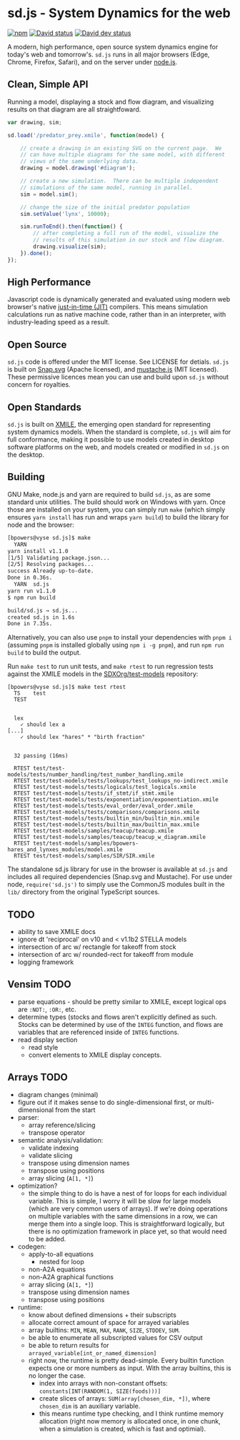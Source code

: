 sd.js - System Dynamics for the web
===================================

[![npm](https://img.shields.io/npm/v/sd.js.svg)]()
[![David status](https://david-dm.org/sdlabs/sd.js.svg)](https://david-dm.org/sdlabs/sd.js#info=dependencies&view=table)
[![David dev status](https://david-dm.org/sdlabs/sd.js/dev-status.svg)](https://david-dm.org/sdlabs/sd.js#info=devDependencies&view=table)

A modern, high performance, open source system dynamics engine for
today's web and tomorrow's.  `sd.js` runs in all major browsers
(Edge, Chrome, Firefox, Safari), and on the server under
[node.js](https://nodejs.org).

Clean, Simple API
-----------------

Running a model, displaying a stock and flow diagram, and visualizing
results on that diagram are all straightfoward.

```Javascript
var drawing, sim;

sd.load('/predator_prey.xmile', function(model) {

    // create a drawing in an existing SVG on the current page.  We
    // can have multiple diagrams for the same model, with different
    // views of the same underlying data.
    drawing = model.drawing('#diagram');

    // create a new simulation.  There can be multiple independent
    // simulations of the same model, running in parallel.
    sim = model.sim();

    // change the size of the initial predator population
    sim.setValue('lynx', 10000);

    sim.runToEnd().then(function() {
        // after completing a full run of the model, visualize the
        // results of this simulation in our stock and flow diagram.
        drawing.visualize(sim);
    }).done();
});
```

High Performance
----------------

Javascript code is dynamically generated and evaluated using modern
web browser's native
[just-in-time (JIT)](https://en.wikipedia.org/wiki/Just-in-time_compilation)
compilers.  This means simulation calculations run as native machine
code, rather than in an interpreter, with industry-leading speed as a
result.

Open Source
-----------

`sd.js` code is offered under the MIT license.  See LICENSE for
detials.  `sd.js` is built on [Snap.svg](http://snapsvg.io/) (Apache
licensed), and [mustache.js](https://github.com/janl/mustache.js) (MIT
licensed).  These permissive licences mean you can use and build upon
`sd.js` without concern for royalties.

Open Standards
--------------

`sd.js` is built on
[XMILE](https://www.oasis-open.org/committees/tc_home.php?wg_abbrev=xmile),
the emerging open standard for representing system dynamics models.
When the standard is complete, `sd.js` will aim for full conformance,
making it possible to use models created in desktop software platforms
on the web, and models created or modified in `sd.js` on the desktop.

Building
--------

GNU Make, node.js and yarn are required to build `sd.js`, as are some
standard unix utilities.  The build should work on Windows with yarn.
Once those are installed on your system, you can simply run `make`
(which simply ensures `yarn install` has run and wraps `yarn build`)
to build the library for node and the browser:

```bash
[bpowers@vyse sd.js]$ make
  YARN
yarn install v1.1.0
[1/5] Validating package.json...
[2/5] Resolving packages...
success Already up-to-date.
Done in 0.36s.
  YARN  sd.js
yarn run v1.1.0
$ npm run build

build/sd.js → sd.js...
created sd.js in 1.6s
Done in 7.35s.
```

Alternatively, you can also use `pnpm` to install your dependencies with `pnpm i` (assuming `pnpm` is installed globally using `npm i -g pnpm`), and run `npm run build` to build the output.

Run `make test` to run unit tests, and `make rtest` to run regression
tests against the XMILE models in the
[SDXOrg/test-models](https://github.com/SDXorg/test-models) repository:

```
[bpowers@vyse sd.js]$ make test rtest
  TS    test
  TEST


  lex
    ✓ should lex a
[...]
    ✓ should lex "hares" * "birth fraction"


  32 passing (16ms)

  RTEST test/test-models/tests/number_handling/test_number_handling.xmile
  RTEST test/test-models/tests/lookups/test_lookups_no-indirect.xmile
  RTEST test/test-models/tests/logicals/test_logicals.xmile
  RTEST test/test-models/tests/if_stmt/if_stmt.xmile
  RTEST test/test-models/tests/exponentiation/exponentiation.xmile
  RTEST test/test-models/tests/eval_order/eval_order.xmile
  RTEST test/test-models/tests/comparisons/comparisons.xmile
  RTEST test/test-models/tests/builtin_min/builtin_min.xmile
  RTEST test/test-models/tests/builtin_max/builtin_max.xmile
  RTEST test/test-models/samples/teacup/teacup.xmile
  RTEST test/test-models/samples/teacup/teacup_w_diagram.xmile
  RTEST test/test-models/samples/bpowers-hares_and_lynxes_modules/model.xmile
  RTEST test/test-models/samples/SIR/SIR.xmile
```

The standalone sd.js library for use in the browser is available at
`sd.js` and includes all required dependencies (Snap.svg and
Mustache).  For use under node, `require('sd.js')` to simply use the
CommonJS modules built in the `lib/` directory from the original
TypeScript sources.

TODO
----

- ability to save XMILE docs
- ignore dt 'reciprocal' on v10 and < v1.1b2 STELLA models
- intersection of arc w/ rectangle for takeoff from stock
- intersection of arc w/ rounded-rect for takeoff from module
- logging framework

Vensim TODO
-----------

- parse equations - should be pretty similar to XMILE, except logical
  ops are `:NOT:`, `:OR:`, etc.
- determine types (stocks and flows aren't explicitly defined as
  such. Stocks can be determined by use of the `INTEG` function, and
  flows are variables that are referenced inside of `INTEG` functions.
- read display section
  - read style
  - convert elements to XMILE display concepts.


Arrays TODO
-----------

- diagram changes (minimal)
- figure out if it makes sense to do single-dimensional first, or multi-
  dimensional from the start
- parser:
  - array reference/slicing
  - transpose operator
- semantic analysis/validation:
  - validate indexing
  - validate slicing
  - transpose using dimension names
  - transpose using positions
  - array slicing (`A[1, *]`)
- optimization?
  - the simple thing to do is have a nest of for loops for each individual
    variable.  This is simple, I worry it will be slow for large models (which
    are very common users of arrays).  If we're doing operations on multiple
    variables with the same dimensions in a row, we can merge them into a
    single loop.  This is straightforward logically, but there is no
    optimization framework in place yet, so that would need to be added.
- codegen:
  - apply-to-all equations
    - nested for loop
  - non-A2A equations
  - non-A2A graphical functions
  - array slicing (`A[1, *]`)
  - transpose using dimension names
  - transpose using positions
- runtime:
  - know about defined dimensions + their subscripts
  - allocate correct amount of space for arrayed variables
  - array builtins: `MIN`, `MEAN`, `MAX`, `RANK`, `SIZE`, `STDDEV`, `SUM`.
  - be able to enumerate all subscripted values for CSV output
  - be able to return results for `arrayed_variable[int_or_named_dimension]`
  - right now, the runtime is pretty dead-simple.  Every builtin
    function expects one or more numbers as input.  With the array
    builtins, this is no longer the case.
    - index into arrays with non-constant offsets:
      `constants[INT(RANDOM(1, SIZE(foods)))]`
    - create slices of arrays: `SUM(array[chosen_dim, *])`, where
      `chosen_dim` is an auxiliary variable.
    - this means runtime type checking, and I think runtime memory
      allocation (right now memory is allocated once, in one chunk, when a
      simulation is created, which is fast and optimial).
